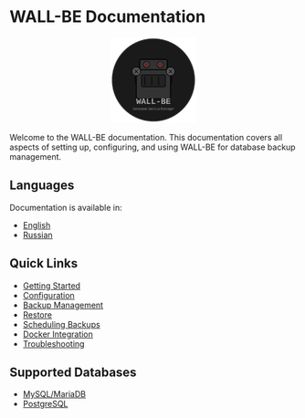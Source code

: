 # WALL-BE Documentation

<p align="center">
  <img src="../logo.svg" alt="WALL-BE Logo" width="150">
</p>

Welcome to the WALL-BE documentation. This documentation covers all aspects of setting up, configuring, and using WALL-BE for database backup management.

## Languages

Documentation is available in:
- [English](en/)
- [Russian](ru/)

## Quick Links

- [Getting Started](en/getting-started.md)
- [Configuration](en/configuration.md)
- [Backup Management](en/backup.md)
- [Restore](en/restore.md)
- [Scheduling Backups](en/cron.md)
- [Docker Integration](en/docker.md)
- [Troubleshooting](en/troubleshooting.md)

## Supported Databases

- [MySQL/MariaDB](databases/en/mysql.md)
- [PostgreSQL](databases/en/postgresql.md) 